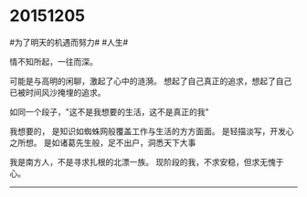 # 20151205 

#为了明天的机遇而努力#
#人生#

情不知所起，一往而深。

可能是与高明的闲聊，激起了心中的涟漪。
想起了自己真正的追求，想起了自己已被时间风沙掩埋的追求。

如同一个段子，"这不是我想要的生活，这不是真正的我"

我想要的，
是知识如蜘蛛网般覆盖工作与生活的方方面面。
是轻描淡写，开发心之所想。
是如诸葛先生般，足不出户，洞悉天下大事

我是南方人，不是寻求扎根的北漂一族。
现阶段的我，不求安稳，但求无愧于心。

---------------------------

